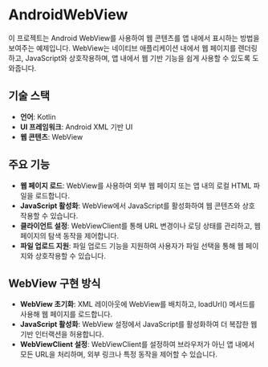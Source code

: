 # AndroidWebView

이 프로젝트는 Android WebView를 사용하여 웹 콘텐츠를 앱 내에서 표시하는 방법을 보여주는 예제입니다. WebView는 네이티브 애플리케이션 내에서 웹 페이지를 렌더링하고, JavaScript와 상호작용하며, 앱 내에서 웹 기반 기능을 쉽게 사용할 수 있도록 도와줍니다.

## 기술 스택

- **언어**: Kotlin
- **UI 프레임워크**: Android XML 기반 UI
- **웹 콘텐츠**: WebView

## 주요 기능

- **웹 페이지 로드**: WebView를 사용하여 외부 웹 페이지 또는 앱 내의 로컬 HTML 파일을 로드합니다.
- **JavaScript 활성화**: WebView에서 JavaScript를 활성화하여 웹 콘텐츠와 상호작용할 수 있습니다.
- **클라이언트 설정**: WebViewClient를 통해 URL 변경이나 로딩 상태를 관리하고, 웹 페이지의 탐색 동작을 제어합니다.
- **파일 업로드 지원**: 파일 업로드 기능을 지원하여 사용자가 파일 선택을 통해 웹 페이지와 상호작용할 수 있습니다.

## WebView 구현 방식

- **WebView 초기화**: XML 레이아웃에 WebView를 배치하고, loadUrl() 메서드를 사용해 웹 페이지를 로드합니다.
- **JavaScript 활성화**: WebView 설정에서 JavaScript를 활성화하여 더 복잡한 웹 기반 인터랙션을 허용합니다.
- **WebViewClient 설정**: WebViewClient를 설정하여 브라우저가 아닌 앱 내에서 모든 URL을 처리하며, 외부 링크나 특정 동작을 제어할 수 있습니다.